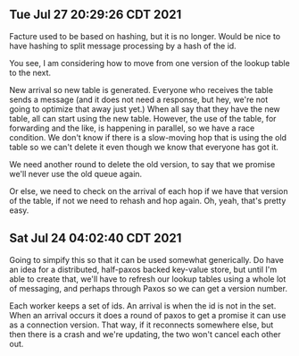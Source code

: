 ## Tue Jul 27 20:29:26 CDT 2021

Facture used to be based on hashing, but it is no longer. Would be nice to have
hashing to split message processing by a hash of the id.

You see, I am considering how to move from one version of the lookup table to
the next.

New arrival so new table is generated. Everyone who receives the table sends a
message (and it does not need a response, but hey, we're not going to optimize
that away just yet.) When all say that they have the new table, all can start
using the new table. However, the use of the table, for forwarding and the like,
is happening in parallel, so we have a race condition. We don't know if there is
a slow-moving hop that is using the old table so we can't delete it even though
we know that everyone has got it.

We need another round to delete the old version, to say that we promise we'll
never use the old queue again.

Or else, we need to check on the arrival of each hop if we have that version of
the table, if not we need to rehash and hop again. Oh, yeah, that's pretty easy.

## Sat Jul 24 04:02:40 CDT 2021

Going to simpify this so that it can be used somewhat generically. Do have an
idea for a distributed, half-paxos backed key-value store, but until I'm able to
create that, we'll have to refresh our lookup tables using a whole lot of
messaging, and perhaps through Paxos so we can get a version number.

Each worker keeps a set of ids. An arrival is when the id is not in the set.
When an arrival occurs it does a round of paxos to get a promise it can use as a
connection version. That way, if it reconnects somewhere else, but then there is
a crash and we're updating, the two won't cancel each other out.
